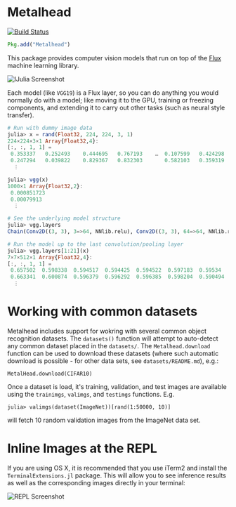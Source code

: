 # Metalhead

[![Build Status](https://travis-ci.org/FluxML/Metalhead.jl.svg?branch=master)](https://travis-ci.org/FluxML/Metalhead.jl)

```julia
Pkg.add("Metalhead")
```

This package provides computer vision models that run on top of the [Flux](http://fluxml.github.io/) machine learning library.

![IJulia Screenshot](https://i.imgur.com/spBsaz7.png)

Each model (like `VGG19`) is a Flux layer, so you can do anything you would normally do with a model; like moving it to the GPU, training or freezing components, and extending it to carry out other tasks (such as neural style transfer).

```julia
# Run with dummy image data
julia> x = rand(Float32, 224, 224, 3, 1)
224×224×3×1 Array{Float32,4}:
[:, :, 1, 1] =
 0.353337   0.252493    0.444695   0.767193    …  0.107599   0.424298   0.218889    0.377959
 0.247294   0.039822    0.829367   0.832303       0.582103   0.359319   0.259342    0.12293
  ⋮

julia> vgg(x)
1000×1 Array{Float32,2}:
 0.000851723
 0.00079913
  ⋮

# See the underlying model structure
julia> vgg.layers
Chain(Conv2D((3, 3), 3=>64, NNlib.relu), Conv2D((3, 3), 64=>64, NNlib.relu), Metalhead.#3, Conv2D((3, 3), 64=>128, NNlib.relu), Conv2D((3, 3), 128=>128, NNlib.relu), Metalhead.#4, Conv2D((3, 3), 128=>256, NNlib.relu), Conv2D((3, 3), 256=>256, NNlib.relu), Conv2D((3, 3), 256=>256, NNlib.relu), Conv2D((3, 3), 256=>256, NNlib.relu), Metalhead.#5, Conv2D((3, 3), 256=>512, NNlib.relu), Conv2D((3, 3), 512=>512, NNlib.relu), Conv2D((3, 3), 512=>512, NNlib.relu), Conv2D((3, 3), 512=>512, NNlib.relu), Metalhead.#6, Conv2D((3, 3), 512=>512, NNlib.relu), Conv2D((3, 3), 512=>512, NNlib.relu), Conv2D((3, 3), 512=>512, NNlib.relu), Conv2D((3, 3), 512=>512, NNlib.relu), Metalhead.#7, Metalhead.#8, Dense(25088, 4096, NNlib.relu), Flux.Dropout{Float32}(0.5f0, false), Dense(4096, 4096, NNlib.relu), Flux.Dropout{Float32}(0.5f0, false), Dense(4096, 1000), NNlib.softmax)

# Run the model up to the last convolution/pooling layer
julia> vgg.layers[1:21](x)
7×7×512×1 Array{Float32,4}:
[:, :, 1, 1] =
 0.657502  0.598338  0.594517  0.594425  0.594522  0.597183  0.59534
 0.663341  0.600874  0.596379  0.596292  0.596385  0.598204  0.590494
  ⋮
```

# Working with common datasets
Metalhead includes support for wokring with several common object recognition datasets.
The `datasets()` function will attempt to auto-detect any common dataset placed in
the `datasets/`. The `Metalhead.download` function can be used to download these datasets
(where such automatic download is possible - for other data sets, see `datasets/README.md`),
e.g.:
```
MetalHead.download(CIFAR10)
```

Once a dataset is load, it's training, validation, and test images are available using the
`trainimgs`, `valimgs`, and `testimgs` functions. E.g.

```
julia> valimgs(dataset(ImageNet))[rand(1:50000, 10)]
```

will fetch 10 random validation images from the ImageNet data set.

# Inline Images at the REPL

If you are using OS X, it is recommended that you use iTerm2 and install the
`TerminalExtensions.jl` package. This will allow you to see inference results
as well as the corresponding images directly in your terminal:

![REPL Screenshot](https://i.imgur.com/hy7LXS5.png)
